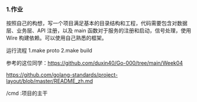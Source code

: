 ### 1.作业
按照自己的构想，写一个项目满足基本的目录结构和工程，代码需要包含对数据层、业务层、API 注册，以及 main 函数对于服务的注册和启动，信号处理，使用 Wire 构建依赖。可以使用自己熟悉的框架。

运行流程
1.make proto
2.make build

参考的这位同学：https://github.com/duxin40/Go-000/tree/main/Week04  


https://github.com/golang-standards/project-layout/blob/master/README_zh.md

/cmd :项目的主干
